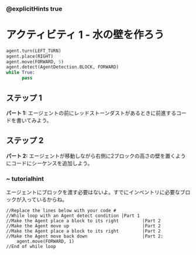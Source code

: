 ### @explicitHints true

# アクティビティ 1 - 水の壁を作ろう 

```python
agent.turn(LEFT_TURN)
agent.place(RIGHT)
agent.move(FORWARD, 5)
agent.detect(AgentDetection.BLOCK, FORWARD) 
while True:
      pass
```

## ステップ 1
**パート 1:** エージェントの前にレッドストーンダストがあるときに前進するコードを書いてみよう。 

## ステップ 2 
**パート 2:** エージェントが移動しながら右側に2ブロックの高さの壁を置くようにコードにシーケンスを追加しよう。 
### ~ tutorialhint
エージェントにブロックを渡す必要はないよ。すでにインベントリに必要なブロックが入っているからね。  
```template
//Replace the lines below with your code #     
//While loop with an Agent detect condition |Part 1
//Make the Agent place a block to its right         |Part 2
//Make the Agent move up                            |Part 2
//Make the Agent place a block to its right         |Part 2
//Make the Agent move back down                     |Part 2:
    agent.move(FORWARD, 1)
//End of while loop                                
```
